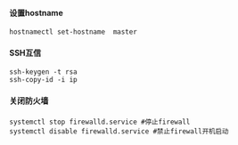 
#### 设置hostname
```
hostnamectl set-hostname  master
```


#### SSH互信
```
ssh-keygen -t rsa
ssh-copy-id -i ip
```


#### 关闭防火墙
```
systemctl stop firewalld.service #停止firewall
systemctl disable firewalld.service #禁止firewall开机启动
```
